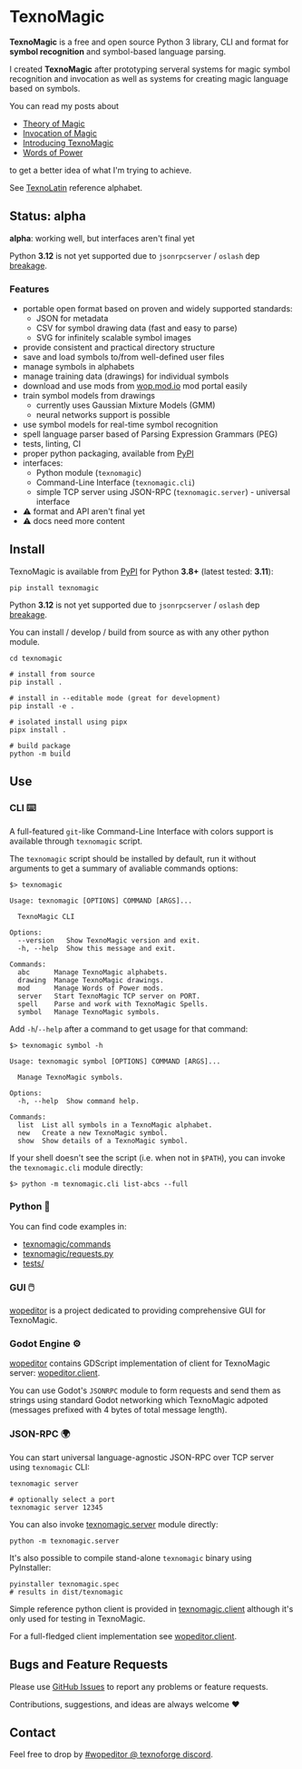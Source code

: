 # TexnoMagic

**TexnoMagic** is a free and open source Python 3 library, CLI and format for
**symbol recognition** and symbol-based language parsing.

I created **TexnoMagic** after prototyping serveral systems for magic
symbol recognition and invocation as well as systems for creating magic
language based on symbols.

You can read my posts about

* [Theory of Magic](https://texnoforge.dev/words-of-power-devlog-1-theory-of-magic.html)
* [Invocation of Magic](https://texnoforge.dev/words-of-power-devlog-2-invocation-of-magic.html)
* [Introducing TexnoMagic](https://texnoforge.dev/n/words-of-power-devlog-6-introducing-texnomagic/)
* [Words of Power](https://texnoforge.dev/words-of-power/)

to get a better idea of what I'm trying to achieve.

See [TexnoLatin](https://github.com/texnoforge/texnolatin) reference alphabet.

## Status: alpha

**alpha**: working well, but interfaces aren't final yet

Python **3.12** is not yet supported due to `jsonrpcserver` / `oslash` dep
[breakage](https://github.com/explodinglabs/jsonrpcserver/issues/273).


### Features

- portable open format based on proven and widely supported standards:
  - JSON for metadata
  - CSV for symbol drawing data (fast and easy to parse)
  - SVG for infinitely scalable symbol images
- provide consistent and practical directory structure
- save and load symbols to/from well-defined user files
- manage symbols in alphabets
- manage training data (drawings) for individual symbols
- download and use mods from [wop.mod.io] mod portal easily
- train symbol models from drawings
  - currently uses Gaussian Mixture Models (GMM)
  - neural networks support is possible
- use symbol models for real-time symbol recognition
- spell language parser based of Parsing Expression Grammars (PEG)
- tests, linting, CI
- proper python packaging, available from [PyPI]
- interfaces:
  - Python module (`texnomagic`)
  - Command-Line Interface (`texnomagic.cli`)
  - simple TCP server using JSON-RPC (`texnomagic.server`) - universal interface
- ⚠ format and API aren't final yet
- ⚠ docs need more content


## Install

TexnoMagic is available from [PyPI] for Python **3.8+** (latest tested: **3.11**):

```
pip install texnomagic
```

Python **3.12** is not yet supported due to `jsonrpcserver` / `oslash` dep
[breakage](https://github.com/explodinglabs/jsonrpcserver/issues/273).

You can install / develop / build from source as with any other python module.


```
cd texnomagic

# install from source
pip install .

# install in --editable mode (great for development)
pip install -e .

# isolated install using pipx
pipx install .

# build package
python -m build
```


## Use


### CLI ⌨️

A full-featured `git`-like Command-Line Interface with colors support is
available through `texnomagic` script.

The `texnomagic` script should be installed by default, run it without arguments
to get a summary of avaliable commands options:

```
$> texnomagic

Usage: texnomagic [OPTIONS] COMMAND [ARGS]...

  TexnoMagic CLI

Options:
  --version   Show TexnoMagic version and exit.
  -h, --help  Show this message and exit.

Commands:
  abc      Manage TexnoMagic alphabets.
  drawing  Manage TexnoMagic drawings.
  mod      Manage Words of Power mods.
  server   Start TexnoMagic TCP server on PORT.
  spell    Parse and work with TexnoMagic Spells.
  symbol   Manage TexnoMagic symbols.
```

Add `-h`/`--help` after a command to get usage for that command:

```
$> texnomagic symbol -h

Usage: texnomagic symbol [OPTIONS] COMMAND [ARGS]...

  Manage TexnoMagic symbols.

Options:
  -h, --help  Show command help.

Commands:
  list  List all symbols in a TexnoMagic alphabet.
  new   Create a new TexnoMagic symbol.
  show  Show details of a TexnoMagic symbol.
```

If your shell doesn't see the script (i.e. when not in `$PATH`), you can invoke
the `texnomagic.cli` module directly:

```
$> python -m texnomagic.cli list-abcs --full
```

### Python 🐍

You can find code examples in:

* [texnomagic/commands](https://github.com/texnoforge/texnomagic/tree/master/texnomagic/commands)
* [texnomagic/requests.py](https://github.com/texnoforge/texnomagic/blob/master/texnomagic/requests.py)
* [tests/](https://github.com/texnoforge/texnomagic/tree/master/tests)


### GUI 🖱️

[wopeditor] is a project dedicated to providing comprehensive GUI for
TexnoMagic.


### Godot Engine ⚙️

[wopeditor] contains GDScript implementation of client for TexnoMagic
server: [wopeditor.client].

You can use Godot's `JSONRPC` module to form requests and send them as strings
using standard Godot networking which TexnoMagic adpoted (messages prefixed with
4 bytes of total message length).


### JSON-RPC 🌍

You can start universal language-agnostic JSON-RPC over TCP server using `texnomagic` CLI:

```
texnomagic server

# optionally select a port
texnomagic server 12345
```

You can also invoke [texnomagic.server] module directly:

```
python -m texnomagic.server
```

It's also possible to compile stand-alone `texnomagic` binary using PyInstaller:

```
pyinstaller texnomagic.spec
# results in dist/texnomagic
```

Simple reference python client is provided in [texnomagic.client] although it's
only used for testing in TexnoMagic.

For a full-fledged client implementation see [wopeditor.client].


## Bugs and Feature Requests

Please use [GitHub Issues](https://github.com/texnoforge/texnomagic/issues)
to report any problems or feature requests.

Contributions, suggestions, and ideas are always welcome ♥


## Contact

Feel free to drop by
[#wopeditor @ texnoforge discord](https://discord.gg/Dq3vaeg3pG).


[wopeditor]: https://texnoforge.github.io/wopeditor/
[texnomagic.client]: https://github.com/texnoforge/texnomagic/blob/master/texnomagic/client.py
[texnomagic.server]: https://github.com/texnoforge/texnomagic/blob/master/texnomagic/server.py
[wopeditor.client]: https://github.com/texnoforge/wopeditor/blob/master/texnomagic/client.gd
[PyPI]: https://pypi.org/project/texnomagic/
[wop.mod.io]: https://wop.mod.io

